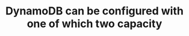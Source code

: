 ---
layout: answer
title: "DynamoDB can be configured with one of which two capacity "
blurb: "provides native, server-side support for transactions, simplifying the developer experience of making coordinated, all-or-nothing changes to multiple ite"
quid: 188
---